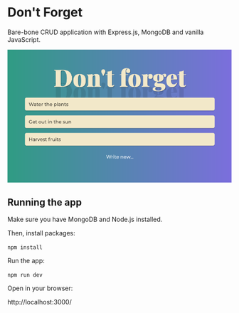# Don't Forget

Bare-bone CRUD application with Express.js, MongoDB and vanilla JavaScript.

![Screenshot](screenshot.png)

## Running the app

Make sure you have MongoDB and Node.js installed.

Then, install packages:

`npm install`

Run the app:

`npm run dev`

Open in your browser:

http://localhost:3000/

